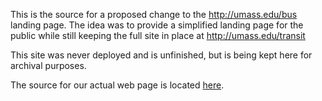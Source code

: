 This is the source for a proposed change to the http://umass.edu/bus
landing page.  The idea was to provide a simplified landing page for the
public while still keeping the full site in place at
http://umass.edu/transit

This site was never deployed and is unfinished, but is being kept here
for archival purposes.

The source for our actual web page is located [here][1].

[1]: https://github.com/umts/umass.edu-transit
